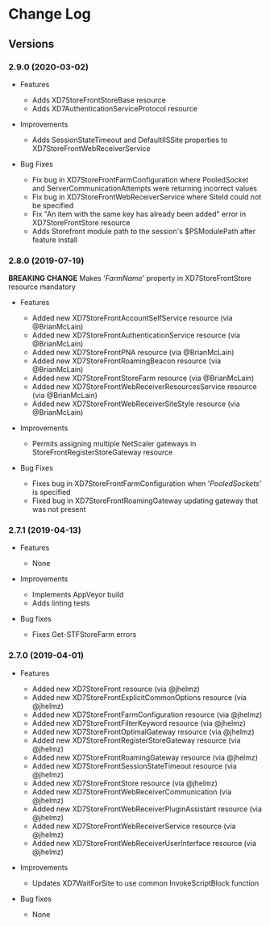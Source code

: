 # Change Log #

## Versions ##

### 2.9.0 (2020-03-02)

* Features
  * Adds XD7StoreFrontStoreBase resource
  * Adds XD7AuthenticationServiceProtocol resource

* Improvements
  * Adds SessionStateTimeout and DefaultIISSite properties to XD7StoreFrontWebReceiverService

* Bug Fixes
  * Fix bug in XD7StoreFrontFarmConfiguration where PooledSocket and ServerCommunicationAttempts were returning incorrect values
  * Fix bug in XD7StoreFrontWebReceiverService where SiteId could not be specified
  * Fix "An item with the same key has already been added" error in XD7StoreFrontStore resource
  * Adds Storefront module path to the session's $PSModulePath after feature install

### 2.8.0 (2019-07-19)

**BREAKING CHANGE** Makes '_FarmName_' property in XD7StoreFrontStore resource mandatory

* Features
  * Added new XD7StoreFrontAccountSelfService resource (via @BrianMcLain)
  * Added new XD7StoreFrontAuthenticationService resource (via @BrianMcLain)
  * Added new XD7StoreFrontPNA resource (via @BrianMcLain)
  * Added new XD7StoreFrontRoamingBeacon resource (via @BrianMcLain)
  * Added new XD7StoreFrontStoreFarm resource (via @BrianMcLain)
  * Added new XD7StoreFrontWebReceiverResourcesService resource (via @BrianMcLain)
  * Added new XD7StoreFrontWebReceiverSiteStyle resource (via @BrianMcLain)

* Improvements
  * Permits assigning multiple NetScaler gateways in StoreFrontRegisterStoreGateway resource

* Bug Fixes
  * Fixes bug in XD7StoreFrontFarmConfiguration when '_PooledSockets_' is specified
  * Fixed bug in XD7StoreFrontRoamingGateway updating gateway that was not present

### 2.7.1 (2019-04-13) ###

* Features
  * None

* Improvements
  * Implements AppVeyor build
  * Adds linting tests

* Bug fixes
  * Fixes Get-STFStoreFarm errors

### 2.7.0 (2019-04-01) ###

* Features
  * Added new XD7StoreFront resource (via @jhelmz)
  * Added new XD7StoreFrontExplicitCommonOptions resource (via @jhelmz)
  * Added new XD7StoreFrontFarmConfiguration resource (via @jhelmz)
  * Added new XD7StoreFrontFilterKeyword resource (via @jhelmz)
  * Added new XD7StoreFrontOptimalGateway resource (via @jhelmz)
  * Added new XD7StoreFrontRegisterStoreGateway resource (via @jhelmz)
  * Added new XD7StoreFrontRoamingGateway resource (via @jhelmz)
  * Added new XD7StoreFrontSessionStateTimeout resource (via @jhelmz)
  * Added new XD7StoreFrontStore resource (via @jhelmz)
  * Added new XD7StoreFrontWebReceiverCommunication (via @jhelmz)
  * Added new XD7StoreFrontWebReceiverPluginAssistant resource (via @jhelmz)
  * Added new XD7StoreFrontWebReceiverService resource (via @jhelmz)
  * Added new XD7StoreFrontWebReceiverUserInterface resource (via @jhelmz)

* Improvements
  * Updates XD7WaitForSite to use common InvokeScriptBlock function

* Bug fixes
  * None
